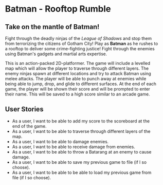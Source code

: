 # Batman - Rooftop Rumble


## Take on the mantle of Batman!

Fight through the deadly ninjas of the *League of Shadows* and stop them from terrorizing the citizens
of Gotham City! Play as **Batman** as he rushes to a rooftop to deliver some crime-fighting justice! Fight through the enemies using Batman's gadgets and martial arts expertise.

This is an action-packed 2D-platformer.
The game will include a levelled map which will allow the player to traverse through different layers.
The enemy ninjas spawn at different locations and try to attack Batman using melee attacks.
The player will be able to punch away at enemies while being able to jump, drop, and glide to 
different surfaces.
At the end of each game, the player will be shown their score and will be prompted to enter their name.
This will be saved to a high score similar to an arcade game.


## User Stories
- As a user, I want to be able to add my score to the scoreboard at the end of the game.
- As a user, I want to be able to traverse through different layers of the map.
- As a user, I want to be able to damage enemies.
- As a user, I want to be able to receive damage from enemies.
- As a user, I want to be able to throw a Batarang at an enemy to cause damage.
- As a user, I want to be able to save my previous game to file (if I so choose).
- As a user, I want to be able to be able to load my previous game from file (if I so choose).
